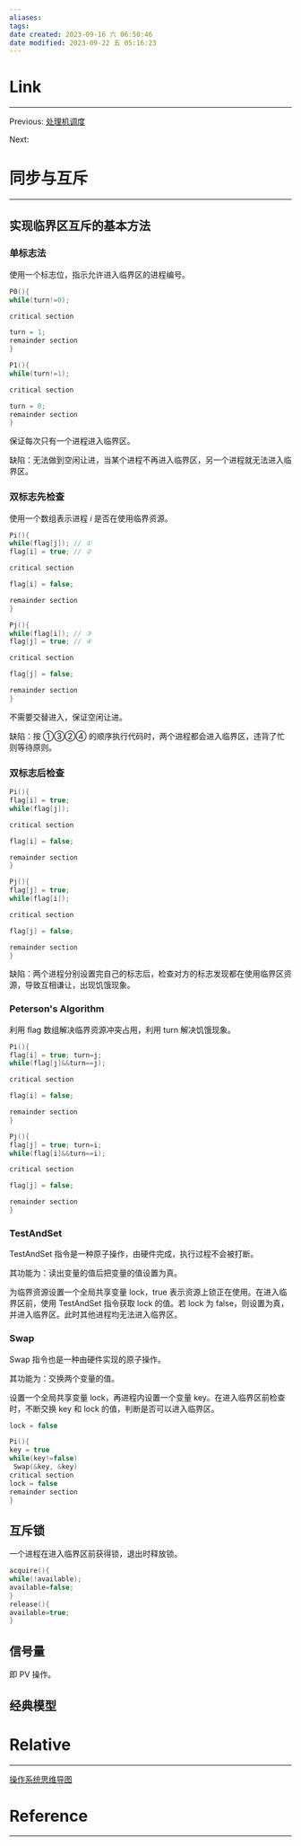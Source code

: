 ```yaml
---
aliases:
tags:
date created: 2023-09-16 六 06:50:46
date modified: 2023-09-22 五 05:16:23
---
```


# Link

---

Previous: [处理机调度](处理机调度.md)

Next:

# 同步与互斥

---

## 实现临界区互斥的基本方法

### 单标志法

使用一个标志位，指示允许进入临界区的进程编号。

```c++
P0(){
while(turn!=0);

critical section

turn = 1;
remainder section
}

P1(){
while(turn!=1);

critical section

turn = 0;
remainder section
}
```

保证每次只有一个进程进入临界区。

缺陷：无法做到空闲让进，当某个进程不再进入临界区，另一个进程就无法进入临界区。

### 双标志先检查

使用一个数组表示进程 $i$ 是否在使用临界资源。

```c++
Pi(){
while(flag[j]); // ①
flag[i] = true; // ②

critical section

flag[i] = false;

remainder section
}

Pj(){
while(flag[i]); // ③
flag[j] = true; // ④

critical section

flag[j] = false;

remainder section
}
```

不需要交替进入，保证空闲让进。

缺陷：按 ①③②④ 的顺序执行代码时，两个进程都会进入临界区，违背了忙则等待原则。

### 双标志后检查

```c++
Pi(){
flag[i] = true;
while(flag[j]);

critical section

flag[i] = false;

remainder section
}

Pj(){
flag[j] = true;
while(flag[i]);

critical section

flag[j] = false;

remainder section
}
```

缺陷：两个进程分别设置完自己的标志后，检查对方的标志发现都在使用临界区资源，导致互相谦让，出现饥饿现象。

### Peterson's Algorithm

利用 flag 数组解决临界资源冲突占用，利用 turn 解决饥饿现象。

```c++
Pi(){
flag[i] = true; turn=j;
while(flag[j]&&turn==j);

critical section

flag[i] = false;

remainder section
}

Pj(){
flag[j] = true; turn=i;
while(flag[i]&&turn==i);

critical section

flag[j] = false;

remainder section
}
```

### TestAndSet

TestAndSet 指令是一种原子操作，由硬件完成，执行过程不会被打断。

其功能为：读出变量的值后把变量的值设置为真。

为临界资源设置一个全局共享变量 lock，true 表示资源上锁正在使用。在进入临界区前，使用 TestAndSet 指令获取 lock 的值。若 lock 为 false，则设置为真，并进入临界区。此时其他进程均无法进入临界区。

### Swap

Swap 指令也是一种由硬件实现的原子操作。

其功能为：交换两个变量的值。

设置一个全局共享变量 lock，再进程内设置一个变量 key。在进入临界区前检查时，不断交换 key 和 lock 的值，判断是否可以进入临界区。

```c++
lock = false

Pi(){
key = true
while(key!=false)
 Swap(&key, &key)
critical section
lock = false
remainder section
}
```

## 互斥锁

一个进程在进入临界区前获得锁，退出时释放锁。

```c++
acquire(){
while(!available);
available=false;
}
release(){
available=true;
}
```

## 信号量

即 PV 操作。

## 经典模型

# Relative

---

[操作系统思维导图](操作系统思维导图.md)

# Reference

---

